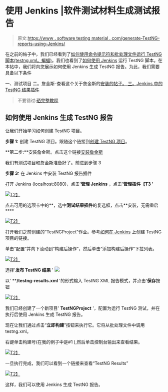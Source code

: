 # 使用 Jenkins |软件测试材料生成测试报告

> 原文:[https://www . software testing material . com/generate-TestNG-reports-using-Jenkins/](https://www.softwaretestingmaterial.com/generate-testng-reports-using-jenkins/)

在之前的帖子中，我们已经看到了[如何使用命令提示符和批处理文件运行 TestNG 脚本(testng.xml。蝙蝠)](https://www.softwaretestingmaterial.com/run-testng-using-command-prompt/)。我们也看到了[如何使用 Jenkins](https://www.softwaretestingmaterial.com/execute-testng-tests-using-jenkins/) 运行 TestNG 脚本。在本帖中，我们将向您展示如何使用 Jenkins 生成 TestNG 报告。为此，我们需要具备以下条件

一、测试项目
二。詹金斯-查看这个关于詹金斯的[安装的帖子。
三。Jenkins 中的 TestNG 结果插件](https://www.softwaretestingmaterial.com/install-jenkins/)

> 不要错过:[硒完整教程](https://www.softwaretestingmaterial.com/selenium-tutorial/)

## 如何使用 Jenkins 生成 TestNG 报告

让我们开始学习如何创建 TestNG 项目。

**步骤 1:** 创建 TestNG 项目。跟随这个链接到[创建 TestNG 项目](https://www.softwaretestingmaterial.com/run-testng-using-command-prompt/)。

**第二步:**安装詹金斯。点击这个链接[安装詹金斯](https://www.softwaretestingmaterial.com/install-jenkins/)

我们有测试项目和詹金斯准备好了。前进到步骤 3

**步骤 3:** 在 Jenkins 中安装 TestNG 报告插件

打开 Jenkins (localhost:8080)，点击'**管理 Jenkins** ，点击'**管理插件【T3 '**

[![](../Images/2633905ea124171ea38f2fa693691b66.png)T2】](https://www.softwaretestingmaterial.com/wp-content/uploads/2017/08/TestNG-Reports-Using-Jenkins-1.png)

点击可用的选项卡中的**，选中**测试结果插件**的复选框，点击**安装，无需重启****

[![](../Images/b7fe70fa041fb1e74856db65fca1407a.png)T2】](https://www.softwaretestingmaterial.com/wp-content/uploads/2017/08/TestNG-Reports-Using-Jenkins-2.png)

打开我们之前创建的“TestNGProject”作业。参考[如何在 Jenkins](https://www.softwaretestingmaterial.com/execute-testng-tests-using-jenkins/) 上创建 TestNG 项目的链接。

单击“配置”并向下滚动到“构建后操作”，然后单击“添加构建后操作”下拉列表。

[![](../Images/062d84178166806758ea5d86fc176736.png)T2】](https://www.softwaretestingmaterial.com/wp-content/uploads/2017/08/TestNG-Reports-Using-Jenkins-3.png)

选择'**发布 TestNG 结果** ' [![](../Images/1e971303cb200f5e47ec050aca3bbb49.png)](https://www.softwaretestingmaterial.com/wp-content/uploads/2017/08/TestNG-Reports-Using-Jenkins-4.png)

以' ****/testng-results.xml** '的形式输入 TestNG XML 报告模式，并点击'**保存**按钮

[![](../Images/d649b6201c5d0d9a7c284a7396638b95.png)T2】](https://www.softwaretestingmaterial.com/wp-content/uploads/2017/08/TestNG-Reports-Using-Jenkins-5.png)

我们已经创建了一个新项目' **TestNGProject** '，配置为运行 TestNG 测试，并在执行后使用 Jenkins 生成 TestNG 报告。

现在让我们通过点击“**立即构建**”按钮来执行它。它将从批处理文件中调用 testng.xml。

右键单击构建号(在我的例子中是#1 ),然后单击控制台输出来查看结果。

[![](../Images/9e6a3609b2c826bc98c7eb27607bce2d.png)T2】](https://www.softwaretestingmaterial.com/wp-content/uploads/2017/08/TestNG-Reports-Using-Jenkins-6.png)

一旦执行完成，我们可以看到一个链接来查看“TestNG Results”

[![](../Images/a1d4d404bda8f2b6126cf154ae4e2e1a.png)T2】](https://www.softwaretestingmaterial.com/wp-content/uploads/2017/08/TestNG-Reports-Using-Jenkins-7.png)

这样，我们可以使用 Jenkins 生成 TestNG 报告。